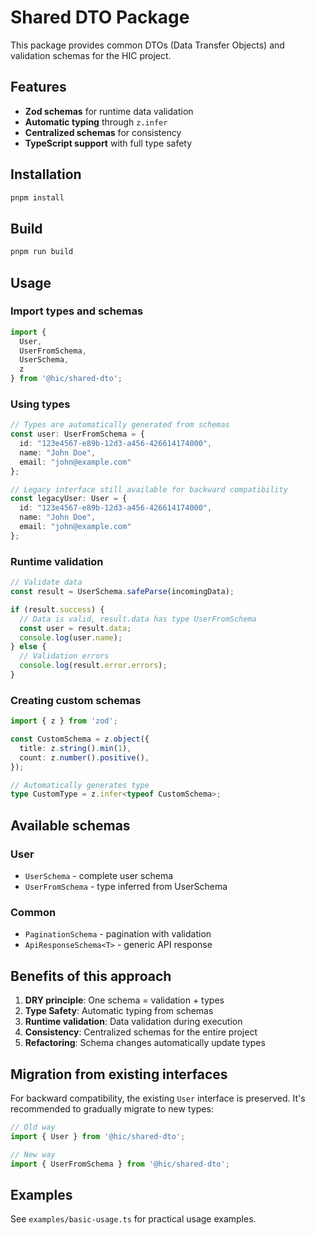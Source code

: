 # Shared DTO Package

This package provides common DTOs (Data Transfer Objects) and validation schemas for the HIC project.

## Features

- **Zod schemas** for runtime data validation
- **Automatic typing** through `z.infer`
- **Centralized schemas** for consistency
- **TypeScript support** with full type safety

## Installation

```bash
pnpm install
```

## Build

```bash
pnpm run build
```

## Usage

### Import types and schemas

```typescript
import { 
  User, 
  UserFromSchema, 
  UserSchema,
  z 
} from '@hic/shared-dto';
```

### Using types

```typescript
// Types are automatically generated from schemas
const user: UserFromSchema = {
  id: "123e4567-e89b-12d3-a456-426614174000",
  name: "John Doe",
  email: "john@example.com"
};

// Legacy interface still available for backward compatibility
const legacyUser: User = {
  id: "123e4567-e89b-12d3-a456-426614174000",
  name: "John Doe",
  email: "john@example.com"
};
```

### Runtime validation

```typescript
// Validate data
const result = UserSchema.safeParse(incomingData);

if (result.success) {
  // Data is valid, result.data has type UserFromSchema
  const user = result.data;
  console.log(user.name);
} else {
  // Validation errors
  console.log(result.error.errors);
}
```

### Creating custom schemas

```typescript
import { z } from 'zod';

const CustomSchema = z.object({
  title: z.string().min(1),
  count: z.number().positive(),
});

// Automatically generates type
type CustomType = z.infer<typeof CustomSchema>;
```

## Available schemas

### User
- `UserSchema` - complete user schema
- `UserFromSchema` - type inferred from UserSchema

### Common
- `PaginationSchema` - pagination with validation
- `ApiResponseSchema<T>` - generic API response

## Benefits of this approach

1. **DRY principle**: One schema = validation + types
2. **Type Safety**: Automatic typing from schemas
3. **Runtime validation**: Data validation during execution
4. **Consistency**: Centralized schemas for the entire project
5. **Refactoring**: Schema changes automatically update types

## Migration from existing interfaces

For backward compatibility, the existing `User` interface is preserved. It's recommended to gradually migrate to new types:

```typescript
// Old way
import { User } from '@hic/shared-dto';

// New way
import { UserFromSchema } from '@hic/shared-dto';
```

## Examples

See `examples/basic-usage.ts` for practical usage examples.
